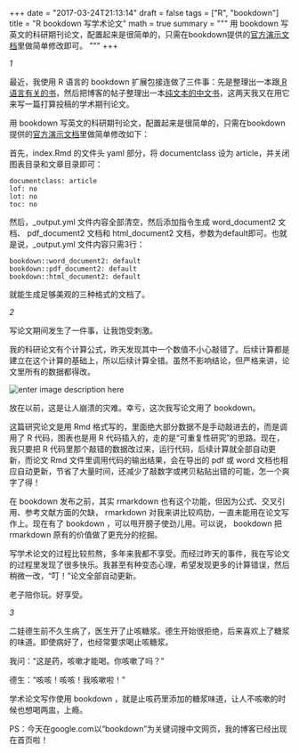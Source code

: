+++
date = "2017-03-24T21:13:14"
draft = false
tags = ["R", "bookdown"]
title = "R bookdown 写学术论文"
math = true
summary = """
用 bookdown 写英文的科研期刊论文，配置起来是很简单的，只需在bookdown提供的[官方演示文档](https://github.com/rstudio/bookdown-demo)里做简单修改即可。
"""
+++


*1*

最近，我使用 R 语言的 bookdown 扩展包接连做了三件事：先是整理出一本跟[ R 语言有关的书](http://dapengde.com/archives/19122)，然后把博客的帖子整理出一本[纯文本的中文书](http://dapengde.com/archives/19150)，这两天我又在用它来写一篇打算投稿的学术期刊论文。

用 bookdown 写英文的科研期刊论文，配置起来是很简单的，只需在bookdown提供的[官方演示文档](https://github.com/rstudio/bookdown-demo)里做简单修改如下：

首先，index.Rmd 的文件头 yaml 部分，将 documentclass 设为 article，并关闭图表目录和文章目录即可：

    documentclass: article
    lof: no
    lot: no
    toc: no

然后，_output.yml 文件内容全部清空，然后添加指令生成 word\_document2 文档、 pdf\_document2 文档和 html\_document2 文档，参数为default即可。也就是说，\_output.yml 文件内容只需3行：

    bookdown::word_document2: default 
    bookdown::pdf_document2: default
    bookdown::html_document2: default

 就能生成足够美观的三种格式的文档了。

*2*

写论文期间发生了一件事，让我饱受刺激。

我的科研论文有个计算公式，昨天发现其中一个数值不小心敲错了。后续计算都是建立在这个计算的基础上，所以后续计算全错。虽然不影响结论，但严格来讲，论文里所有的数据都得改。

![enter image description here](https://blogs.helmholtz.de/hejus/wp-content/uploads/sites/15/2014/10/writinghardwork.jpg)

放在以前，这是让人崩溃的灾难。幸亏，这次我写论文用了 bookdown。

这篇研究论文是用 Rmd 格式写的，里面绝大部分数据不是手动敲进去的，而是调用了 R 代码，图表也是用 R 代码插入的，走的是“可重复性研究”的思路。现在，我只要把 R 代码里那个敲错的数据改过来，运行代码，后续计算就全部自动更新，而论文 Rmd 文件里调用代码的输出结果，会在导出的 pdf 或 word 文档也相应自动更新，节省了大量时间，还减少了敲数字或拷贝粘贴出错的可能，怎一个爽字了得！

在 bookdown 发布之前，其实 rmarkdown 也有这个功能，但因为公式、交叉引用、参考文献方面的欠缺， rmarkdown 对我来讲比较鸡肋，一直未能用在论文写作上。现在有了 bookdown ，可以甩开膀子使劲儿用。可以说， bookdown 把 rmarkdown 原有的价值做了更充分的挖掘。

写学术论文的过程比较煎熬，多年来我都不享受。而经过昨天的事件，我在写论文的过程里发现了很多快乐。我甚至有种变态心理，希望发现更多的计算错误，然后稍微一改，“叮！”论文全部自动更新。

老子陪你玩。好享受。

*3*

二娃德生前不久生病了，医生开了止咳糖浆。德生开始很拒绝，后来喜欢上了糖浆的味道。即使病好了，也经常要求喝止咳糖浆。

我问：“这是药，咳嗽才能喝。你咳嗽了吗？”

德生：“咳咳！咳咳！我咳嗽啦！”

学术论文写作使用 bookdown ，就是止咳药里添加的糖浆味道，让人不咳嗽的时候也想喝两盅，上瘾。

PS：今天在google.com以“bookdown”为关键词搜中文网页，我的博客已经出现在首页啦！